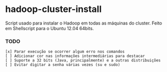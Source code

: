 hadoop-cluster-install
======================

Script usado para instalar o Hadoop em todas as máquinas do cluster. Feito em Shellscript para o Ubuntu 12.04 64bits.

### TODO

	[x] Parar execução se ocorrer algum erro nos comandos
	[ ] Adicionar cor nas informações intermediárias para destacar
	[ ] Suporte a 32 bits (Java, principalmente) e a outras distribuições
	[ ] Evitar digitar a senha várias vezes (su e sudo)
